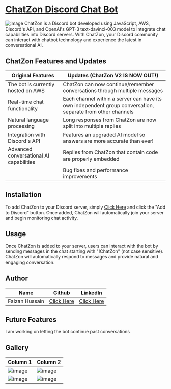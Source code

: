 # [ChatZon Discord Chat Bot](https://discord.com/api/oauth2/authorize?client_id=1080013041300668427&permissions=274877938688&scope=bot)

![image](https://user-images.githubusercontent.com/20651843/222010494-6d7d6355-e13b-4077-a545-bcde619e743a.png)
ChatZon is a Discord bot developed using JavaScript, AWS, Discord's API, and OpenAI's GPT-3 text-davinci-003 model to integrate chat capabilities into Discord servers. With ChatZon, your Discord community can interact with chatbot technology and experience the latest in conversational AI.

## ChatZon Features and Updates

| Original Features                           | Updates (ChatZon V2 IS NOW OUT!)                      |
| ------------------------------------------- | ----------------------------------------------------- |
| The bot is currently hosted on AWS          | ChatZon can now continue/remember conversations through multiple messages                               |
| Real-time chat functionality                | Each channel within a server can have its own independent group conversation, separate from other channels |
| Natural language processing                 | Long responses from ChatZon are now split into multiple replies |
| Integration with Discord's API              | Features an upgraded AI model so answers are more accurate than ever! |
| Advanced conversational AI capabilities     | Replies from ChatZon that contain code are properly embedded |
|                                             | Bug fixes and performance improvements |

## Installation
To add ChatZon to your Discord server, simply [Click Here](https://discord.com/api/oauth2/authorize?client_id=1080013041300668427&permissions=274877938688&scope=bot) and click the "Add to Discord" button. Once added, ChatZon will automatically join your server and begin monitoring chat activity.

## Usage
Once ChatZon is added to your server, users can interact with the bot by sending messages in the chat starting with "!ChatZon" (not case sensitive). ChatZon will automatically respond to messages and provide natural and engaging conversation.

## Author
| Name | Github | LinkedIn |
| -------- | -------- | -------- |
| Faizan Hussain  | [Click Here](https://github.com/faizan12123)  | [Click Here](https://www.linkedin.com/in/faizan-hussain12123/)  |

## Future Features
I am working on letting the bot continue past conversations

## Gallery
| Column 1       | Column 2       |
| -------------- | -------------- |
| ![image](https://user-images.githubusercontent.com/20651843/222007049-a1907b00-e314-4d9b-8ece-cff603ceab92.png) | ![image](https://user-images.githubusercontent.com/20651843/222007442-1d8cc7fd-0d8f-451e-9b3b-7cadef0c9115.png) |
| ![image](https://user-images.githubusercontent.com/20651843/222007691-bd7e7760-1f8b-488d-90c7-0d0a50edb5b8.png) | ![image](https://user-images.githubusercontent.com/20651843/222007985-b4e3c43c-14cd-4383-b6e8-d7ab3c5a9905.png) |

